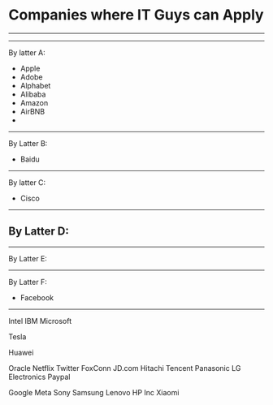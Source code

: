 # Companies where IT Guys can Apply
------------------------------------------------------------------
------------------------------------------------------------------


By latter A:
- Apple
- Adobe
- Alphabet
- Alibaba
- Amazon
- AirBNB
- 
---------------------------------
By Latter B:
- Baidu


---------------------------------
By latter C:
- Cisco



---------------------------------
By Latter D:
- 
---------------------------------
By Latter E:

---------------------------------

By Latter F:
- Facebook
---------------------------------



Intel
IBM
Microsoft


Tesla

Huawei

Oracle
Netflix
Twitter
FoxConn
JD.com
Hitachi
Tencent
Panasonic
LG Electronics
Paypal

Google
Meta
Sony
Samsung
Lenovo
HP Inc
Xiaomi
